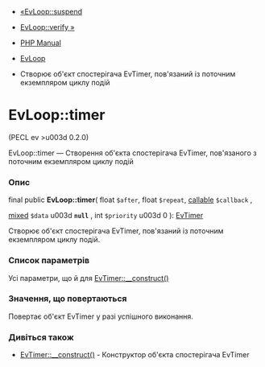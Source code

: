 - [«EvLoop::suspend](evloop.suspend.md)
- [EvLoop::verify »](evloop.verify.md)

- [PHP Manual](index.md)
- [EvLoop](class.evloop.md)
- Створює об'єкт спостерігача EvTimer, пов'язаний із поточним екземпляром
циклу подій

# EvLoop::timer

(PECL ev \>u003d 0.2.0)

EvLoop::timer — Створення об'єкта спостерігача EvTimer, пов'язаного з поточним
екземпляром циклу подій

### Опис

final public **EvLoop::timer**(
float `$after`,
float `$repeat`,
[callable](language.types.callable.md) `$callback` ,

[mixed](language.types.declarations.md#language.types.declarations.mixed)
`$data` u003d **`null`** ,
int `$priority` u003d 0
): [EvTimer](class.evtimer.md)

Створює об'єкт спостерігача EvTimer, пов'язаний із поточним екземпляром
циклу подій.

### Список параметрів

Усі параметри, що й для
[EvTimer::\_\_construct()](evtimer.construct.md)

### Значення, що повертаються

Повертає об'єкт EvTimer у разі успішного виконання.

### Дивіться також

- [EvTimer::\_\_construct()](evtimer.construct.md) - Конструктор
об'єкта спостерігача EvTimer
